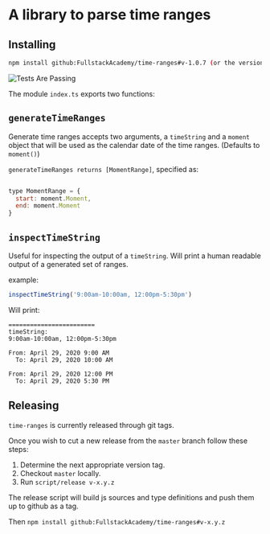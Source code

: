 # A library to parse time ranges

## Installing

```sh
npm install github:FullstackAcademy/time-ranges#v-1.0.7 (or the version you want)
```

![Tests Are Passing](https://github.com/FullstackAcademy/time-ranges/workflows/Run%20Tests%20For%20Pull%20Requests/badge.svg)

The module `index.ts` exports two functions:

## `generateTimeRanges`

Generate time ranges accepts two arguments, a `timeString` and a `moment` object that will be used as the calendar date of the time ranges. (Defaults to `moment()`)

`generateTimeRanges returns [MomentRange]`, specified as:

```js

type MomentRange = {
  start: moment.Moment,
  end: moment.Moment
}
```

## `inspectTimeString`

Useful for inspecting the output of a `timeString`. Will print a human readable output of a generated set of ranges.

example:

```js
inspectTimeString('9:00am-10:00am, 12:00pm-5:30pm')
```

Will print:
```
========================
timeString:
9:00am-10:00am, 12:00pm-5:30pm

From: April 29, 2020 9:00 AM
  To: April 29, 2020 10:00 AM

From: April 29, 2020 12:00 PM
  To: April 29, 2020 5:30 PM
```

## Releasing

`time-ranges` is currently released through git tags.

Once you wish to cut a new release from the `master` branch follow these steps:

1. Determine the next appropriate version tag.
2. Checkout `master` locally.
3. Run `script/release v-x.y.z`

The release script will build js sources and type definitions and push them up to github as a tag.

Then `npm install github:FullstackAcademy/time-ranges#v-x.y.z`
